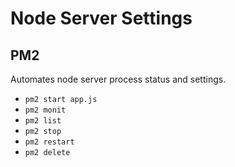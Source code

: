 # Node Server Settings

## PM2

Automates node server process status and settings.

* `pm2 start app.js`
* `pm2 monit`
* `pm2 list`
* `pm2 stop`
* `pm2 restart`
* `pm2 delete`

## 


